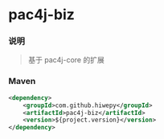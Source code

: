 # pac4j-biz

### 说明

 > 基于 pac4j-core 的扩展

### Maven

``` xml
<dependency>
	<groupId>com.github.hiwepy</groupId>
	<artifactId>pac4j-biz</artifactId>
	<version>${project.version}</version>
</dependency>
```


